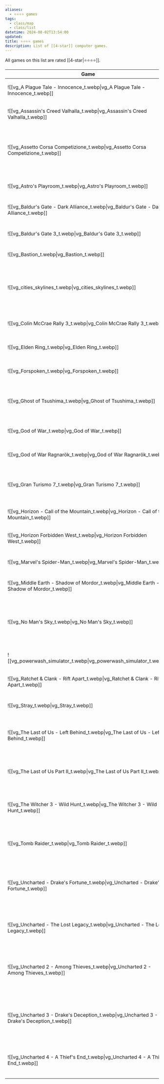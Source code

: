 ```yaml
---
aliases:
  - ⭐️⭐️⭐️⭐️ games
tags:
  - class/map
  - class/list
datetime: 2024-08-02T13:54:00
updated: 
title: ⭐️⭐️⭐️⭐️ games
description: List of [[4-star]] computer games.
---
```

All games on this list are rated [[4-star|⭐️⭐️⭐️⭐️]].

<!-- QueryToSerialize: table without id embed(link(thumbnail)) as Game, file.link as "", platform as Platform from #class/video-game where contains(rating, [[4-star]]) sort file.name -->
<!-- SerializedQuery: table without id embed(link(thumbnail)) as Game, file.link as "", platform as Platform from #class/video-game where contains(rating, [[4-star]]) sort file.name -->

| Game                                                                                                           |                                                                                      | Platform                                                                                                                                                                                        |
| -------------------------------------------------------------------------------------------------------------- | ------------------------------------------------------------------------------------ | ----------------------------------------------------------------------------------------------------------------------------------------------------------------------------------------------- |
| ![[vg_A Plague Tale - Innocence_t.webp\|vg_A Plague Tale - Innocence_t.webp]]             | [[A Plague Tale - Innocence]]             | <ul><li>[[PlayStation 5]]</li></ul>                                                                                                                             |
| ![[vg_Assassin's Creed Valhalla_t.webp\|vg_Assassin's Creed Valhalla_t.webp]]             | [[Assassin's Creed Valhalla]]             | <ul><li>[[PlayStation 5]]</li></ul>                                                                                                                             |
| ![[vg_Assetto Corsa Competizione_t.webp\|vg_Assetto Corsa Competizione_t.webp]]           | [[Assetto Corsa Competizione]]           | <ul><li>[[PlayStation 4]]</li><li>[[PlayStation 5]]</li><li>[[Microsoft Windows]]</li></ul> |
| ![[vg_Astro's Playroom_t.webp\|vg_Astro's Playroom_t.webp]]                               | [[Astro's Playroom]]                               | <ul><li>[[PlayStation 5]]</li></ul>                                                                                                                             |
| ![[vg_Baldur's Gate - Dark Alliance_t.webp\|vg_Baldur's Gate - Dark Alliance_t.webp]]     | [[Baldur's Gate - Dark Alliance]]     | <ul><li>[[PlayStation 2]]</li></ul>                                                                                                                             |
| ![[vg_Baldur's Gate 3_t.webp\|vg_Baldur's Gate 3_t.webp]]                                 | [[Baldur's Gate 3]]                                 | <ul><li>[[PlayStation 5]]</li></ul>                                                                                                                             |
| ![[vg_Bastion_t.webp\|vg_Bastion_t.webp]]                                                 | [[Bastion]]                                                 | <ul><li>[[iOS]]</li></ul>                                                                                                                                                                 |
| ![[vg_cities_skylines_t.webp\|vg_cities_skylines_t.webp]]                                 | [[Cities Skylines]]                                 | <ul><li>[[PlayStation 4]]</li><li>[[PlayStation 5]]</li><li>[[Microsoft Windows]]</li></ul> |
| ![[vg_Colin McCrae Rally 3_t.webp\|vg_Colin McCrae Rally 3_t.webp]]                       | [[Colin McCrae Rally 3]]                       | <ul><li>[[PlayStation 2]]</li></ul>                                                                                                                             |
| ![[vg_Elden Ring_t.webp\|vg_Elden Ring_t.webp]]                                           | [[Elden Ring]]                                           | <ul><li>[[PlayStation 5]]</li></ul>                                                                                                                             |
| ![[vg_Forspoken_t.webp\|vg_Forspoken_t.webp]]                                             | [[Forspoken]]                                             | <ul><li>[[PlayStation 5]]</li></ul>                                                                                                                             |
| ![[vg_Ghost of Tsushima_t.webp\|vg_Ghost of Tsushima_t.webp]]                             | [[Ghost of Tsushima]]                             | <ul><li>[[PlayStation 4]]</li><li>[[PlayStation 5]]</li></ul>                                                                   |
| ![[vg_God of War_t.webp\|vg_God of War_t.webp]]                                           | [[God of War]]                                           | <ul><li>[[PlayStation 4]]</li></ul>                                                                                                                             |
| ![[vg_God of War Ragnarök_t.webp\|vg_God of War Ragnarök_t.webp]]                         | [[God of War Ragnarök]]                         | <ul><li>[[PlayStation 5]]</li></ul>                                                                                                                             |
| ![[vg_Gran Turismo 7_t.webp\|vg_Gran Turismo 7_t.webp]]                                   | [[Gran Turismo 7]]                                   | <ul><li>[[PlayStation 5]]</li><li>[[PlayStation VR2]]</li></ul>                                                               |
| ![[vg_Horizon - Call of the Mountain_t.webp\|vg_Horizon - Call of the Mountain_t.webp]]   | [[Horizon - Call of the Mountain]]   | <ul><li>[[PlayStation VR2]]</li></ul>                                                                                                                         |
| ![[vg_Horizon Forbidden West_t.webp\|vg_Horizon Forbidden West_t.webp]]                   | [[Horizon Forbidden West]]                   | <ul><li>[[PlayStation 5]]</li></ul>                                                                                                                             |
| ![[vg_Marvel's Spider-Man_t.webp\|vg_Marvel's Spider-Man_t.webp]]                         | [[Marvel's Spider-Man]]                         | <ul><li>[[PlayStation 4]]</li></ul>                                                                                                                             |
| ![[vg_Middle Earth - Shadow of Mordor_t.webp\|vg_Middle Earth - Shadow of Mordor_t.webp]] | [[Middle Earth - Shadow of Mordor]] | <ul><li>[[PlayStation 4]]</li></ul>                                                                                                                             |
| ![[vg_No Man's Sky_t.webp\|vg_No Man's Sky_t.webp]]                                       | [[No Man's Sky]]                                       | <ul><li>[[PlayStation 4]]</li><li>[[PlayStation 5]]</li><li>[[PlayStation VR2]]</li></ul>     |
| ![[vg_powerwash_simulator_t.webp\|vg_powerwash_simulator_t.webp]]                         | [[PowerWash Simulator]]                         | <ul><li>[[PlayStation 5]]</li></ul>                                                                                                                             |
| ![[vg_Ratchet & Clank - Rift Apart_t.webp\|vg_Ratchet & Clank - Rift Apart_t.webp]]       | [[Ratchet & Clank - Rift Apart]]       | <ul><li>[[PlayStation 5]]</li></ul>                                                                                                                             |
| ![[vg_Stray_t.webp\|vg_Stray_t.webp]]                                                     | [[Stray]]                                                     | <ul><li>[[PlayStation 5]]</li></ul>                                                                                                                             |
| ![[vg_The Last of Us - Left Behind_t.webp\|vg_The Last of Us - Left Behind_t.webp]]       | [[The Last of Us - Left Behind]]       | <ul><li>[[PlayStation 4]]</li><li>[[PlayStation 5]]</li></ul>                                                                   |
| ![[vg_The Last of Us Part II_t.webp\|vg_The Last of Us Part II_t.webp]]                   | [[The Last of Us Part II]]                   | <ul><li>[[PlayStation 4]]</li><li>[[PlayStation 5]]</li></ul>                                                                   |
| ![[vg_The Witcher 3 - Wild Hunt_t.webp\|vg_The Witcher 3 - Wild Hunt_t.webp]]             | [[The Witcher 3 - Wild Hunt]]             | <ul><li>[[PlayStation 4]]</li><li>[[PlayStation 5]]</li></ul>                                                                   |
| ![[vg_Tomb Raider_t.webp\|vg_Tomb Raider_t.webp]]                                         | [[Tomb Raider]]                                         | <ul><li>[[PlayStation 3]]</li><li>[[PlayStation 4]]</li></ul>                                                                   |
| ![[vg_Uncharted - Drake's Fortune_t.webp\|vg_Uncharted - Drake's Fortune_t.webp]]         | [[Uncharted - Drake's Fortune]]         | <ul><li>[[PlayStation 3]]</li><li>[[PlayStation 4]]</li><li>[[PlayStation 5]]</li></ul>         |
| ![[vg_Uncharted - The Lost Legacy_t.webp\|vg_Uncharted - The Lost Legacy_t.webp]]         | [[Uncharted - The Lost Legacy]]         | <ul><li>[[PlayStation 4]]</li><li>[[PlayStation 5]]</li></ul>                                                                   |
| ![[vg_Uncharted 2 - Among Thieves_t.webp\|vg_Uncharted 2 - Among Thieves_t.webp]]         | [[Uncharted 2 - Among Thieves]]         | <ul><li>[[PlayStation 3]]</li><li>[[PlayStation 4]]</li><li>[[PlayStation 5]]</li></ul>         |
| ![[vg_Uncharted 3 - Drake's Deception_t.webp\|vg_Uncharted 3 - Drake's Deception_t.webp]] | [[Uncharted 3 - Drake's Deception]] | <ul><li>[[PlayStation 3]]</li><li>[[PlayStation 4]]</li><li>[[PlayStation 5]]</li></ul>         |
| ![[vg_Uncharted 4 - A Thief's End_t.webp\|vg_Uncharted 4 - A Thief's End_t.webp]]         | [[Uncharted 4 - A Thief's End]]         | <ul><li>[[PlayStation 4]]</li><li>[[PlayStation 5]]</li></ul>                                                                   |
<!-- SerializedQuery END -->

